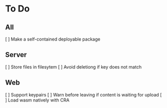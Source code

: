 # To Do

## All
[ ] Make a self-contained deployable package

## Server
[ ] Store files in filesytem
[ ] Avoid deletiong if key does not match

## Web
[ ] Support keypairs
[ ] Warn before leaving if content is waiting for upload
[ ] Load wasm natively with CRA
